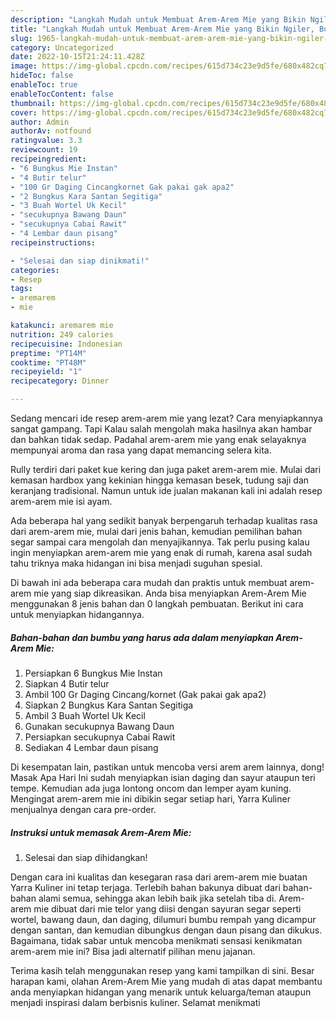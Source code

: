 ```yaml
---
description: "Langkah Mudah untuk Membuat Arem-Arem Mie yang Bikin Ngiler, Buat Buka Puasa Sempurna"
title: "Langkah Mudah untuk Membuat Arem-Arem Mie yang Bikin Ngiler, Buat Buka Puasa Sempurna"
slug: 1965-langkah-mudah-untuk-membuat-arem-arem-mie-yang-bikin-ngiler-buat-buka-puasa-sempurna
category: Uncategorized
date: 2022-10-15T21:24:11.428Z
image: https://img-global.cpcdn.com/recipes/615d734c23e9d5fe/680x482cq70/arem-arem-mie-foto-resep-utama.jpg
hideToc: false
enableToc: true
enableTocContent: false
thumbnail: https://img-global.cpcdn.com/recipes/615d734c23e9d5fe/680x482cq70/arem-arem-mie-foto-resep-utama.jpg
cover: https://img-global.cpcdn.com/recipes/615d734c23e9d5fe/680x482cq70/arem-arem-mie-foto-resep-utama.jpg
author: Admin
authorAv: notfound
ratingvalue: 3.3
reviewcount: 19
recipeingredient:
- "6 Bungkus Mie Instan"
- "4 Butir telur"
- "100 Gr Daging Cincangkornet Gak pakai gak apa2"
- "2 Bungkus Kara Santan Segitiga"
- "3 Buah Wortel Uk Kecil"
- "secukupnya Bawang Daun"
- "secukupnya Cabai Rawit"
- "4 Lembar daun pisang"
recipeinstructions:

- "Selesai dan siap dinikmati!"
categories:
- Resep
tags:
- aremarem
- mie

katakunci: aremarem mie 
nutrition: 249 calories
recipecuisine: Indonesian
preptime: "PT14M"
cooktime: "PT48M"
recipeyield: "1"
recipecategory: Dinner

---
```



Sedang mencari ide resep arem-arem mie yang lezat? Cara menyiapkannya sangat gampang. Tapi Kalau salah mengolah maka hasilnya akan hambar dan bahkan tidak sedap. Padahal arem-arem mie yang enak selayaknya mempunyai aroma dan rasa yang dapat memancing selera kita.


Rully terdiri dari paket kue kering dan juga paket arem-arem mie. Mulai dari kemasan hardbox yang kekinian hingga kemasan besek, tudung saji dan keranjang tradisional. Namun untuk ide jualan makanan kali ini adalah resep arem-arem mie isi ayam.

Ada beberapa hal yang sedikit banyak berpengaruh terhadap kualitas rasa dari arem-arem mie, mulai dari jenis bahan, kemudian pemilihan bahan segar sampai cara mengolah dan menyajikannya. Tak perlu pusing kalau ingin menyiapkan arem-arem mie yang enak di rumah, karena asal sudah tahu triknya maka hidangan ini bisa menjadi suguhan spesial.


Di bawah ini ada beberapa cara mudah dan praktis untuk membuat arem-arem mie yang siap dikreasikan. Anda bisa menyiapkan Arem-Arem Mie menggunakan 8 jenis bahan dan 0 langkah pembuatan. Berikut ini cara untuk menyiapkan hidangannya.

<!--inarticleads1-->

##### Bahan-bahan dan bumbu yang harus ada dalam menyiapkan Arem-Arem Mie:

1. Persiapkan 6 Bungkus Mie Instan
1. Siapkan 4 Butir telur
1. Ambil 100 Gr Daging Cincang/kornet (Gak pakai gak apa2)
1. Siapkan 2 Bungkus Kara Santan Segitiga
1. Ambil 3 Buah Wortel Uk Kecil
1. Gunakan secukupnya Bawang Daun
1. Persiapkan secukupnya Cabai Rawit
1. Sediakan 4 Lembar daun pisang


Di kesempatan lain, pastikan untuk mencoba versi arem arem lainnya, dong! Masak Apa Hari Ini sudah menyiapkan isian daging dan sayur ataupun teri tempe. Kemudian ada juga lontong oncom dan lemper ayam kuning. Mengingat arem-arem mie ini dibikin segar setiap hari, Yarra Kuliner menjualnya dengan cara pre-order. 

<!--inarticleads2-->

##### Instruksi untuk memasak Arem-Arem Mie:


1. Selesai dan siap dihidangkan!

Dengan cara ini kualitas dan kesegaran rasa dari arem-arem mie buatan Yarra Kuliner ini tetap terjaga. Terlebih bahan bakunya dibuat dari bahan-bahan alami semua, sehingga akan lebih baik jika setelah tiba di. Arem-arem mie dibuat dari mie telor yang diisi dengan sayuran segar seperti wortel, bawang daun, dan daging, dilumuri bumbu rempah yang dicampur dengan santan, dan kemudian dibungkus dengan daun pisang dan dikukus. Bagaimana, tidak sabar untuk mencoba menikmati sensasi kenikmatan arem-arem mie ini? Bisa jadi alternatif pilihan menu jajanan. 

Terima kasih telah menggunakan resep yang kami tampilkan di sini. Besar harapan kami, olahan Arem-Arem Mie yang mudah di atas dapat membantu anda menyiapkan hidangan yang menarik untuk keluarga/teman ataupun menjadi inspirasi dalam berbisnis kuliner. Selamat menikmati

